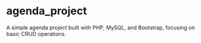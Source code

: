 # agenda_project
A simple agenda project built with PHP, MySQL, and Bootstrap, focusing on basic CRUD operations.
